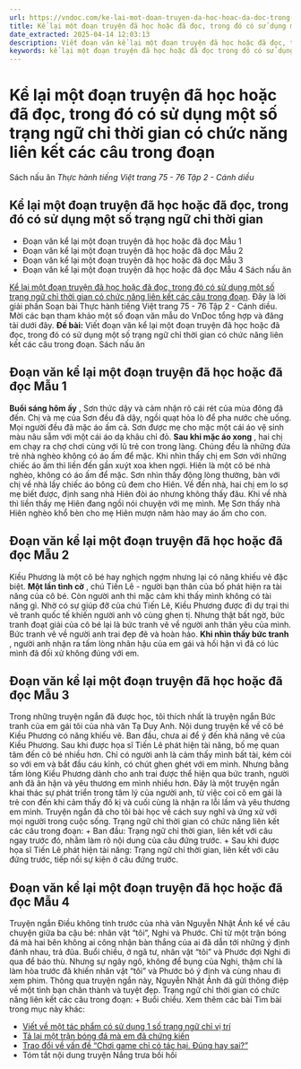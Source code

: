```yaml
---
url: https://vndoc.com/ke-lai-mot-doan-truyen-da-hoc-hoac-da-doc-trong-do-co-su-dung-mot-so-trang-ngu-chi-thoi-gian-256985
title: Kể lại một đoạn truyện đã học hoặc đã đọc, trong đó có sử dụng một số trạng ngữ chỉ thời gian có chức năng liên kết các câu trong đoạn - Thực hành tiếng Việt trang 75 - 76 Tập 2 - Cánh diều - VnDoc.com
date_extracted: 2025-04-14 12:03:13
description: Viết đoạn văn kể lại một đoạn truyện đã học hoặc đã đọc, trong đó có sử dụng một số trạng ngữ chỉ thời gian có chức năng liên kết các câu trong đoạn. Mời các bạn cùng tham khảo chi tiết.
keywords: kể lại một đoạn truyện đã học hoặc đã đọc trong đó có sử dụng một số trạng ngữ chỉ thời gian,Thực hành tiếng Việt trang 75 76 Tập 2 Cánh diều,thực hành tiếng việt cánh diều,Viết đoạn văn kể lại một đoạn truyện đã học hoặc đã đọc
---
```


# Kể lại một đoạn truyện đã học hoặc đã đọc, trong đó có sử dụng một số trạng ngữ chỉ thời gian có chức năng liên kết các câu trong đoạn
Sách nấu ăn
 _Thực hành tiếng Việt trang 75 - 76 Tập 2 - Cánh diều_
## Kể lại một đoạn truyện đã học hoặc đã đọc, trong đó có sử dụng một số trạng ngữ chỉ thời gian
  * Đoạn văn kể lại một đoạn truyện đã học hoặc đã đọc Mẫu 1
  * Đoạn văn kể lại một đoạn truyện đã học hoặc đã đọc Mẫu 2
  * Đoạn văn kể lại một đoạn truyện đã học hoặc đã đọc Mẫu 3
  * Đoạn văn kể lại một đoạn truyện đã học hoặc đã đọc Mẫu 4
Sách nấu ăn

[Kể lại một đoạn truyện đã học hoặc đã đọc, trong đó có sử dụng một số trạng ngữ chỉ thời gian có chức năng liên kết các câu trong đoạn](<https://vndoc.com/ke-lai-mot-doan-truyen-da-hoc-hoac-da-doc-trong-do-co-su-dung-mot-so-trang-ngu-chi-thoi-gian-256985>). Đây là lời giải phần Soạn bài Thực hành tiếng Việt trang 75 - 76 Tập 2 - Cánh diều. Mời các bạn tham khảo một số đoạn văn mẫu do VnDoc tổng hợp và đăng tải dưới đây.
**Đề bài:** Viết đoạn văn kể lại một đoạn truyện đã học hoặc đã đọc, trong đó có sử dụng một số trạng ngữ chỉ thời gian có chức năng liên kết các câu trong đoạn.
Sách nấu ăn
## Đoạn văn kể lại một đoạn truyện đã học hoặc đã đọc Mẫu 1
**Buổi sáng hôm ấy** , Sơn thức dậy và cảm nhận rõ cái rét của mùa đông đã đến. Chị và mẹ của Sơn đều đã dậy, ngồi quạt hỏa lò để pha nước chè uống. Mọi người đều đã mặc áo ấm cả. Sơn được mẹ cho mặc một cái áo vệ sinh màu nâu sẫm với một cái áo dạ khâu chỉ đỏ. **Sau khi mặc áo xong** , hai chị em chạy ra chợ chơi cùng với lũ trẻ con trong làng. Chúng đều là những đứa trẻ nhà nghèo không có áo ấm để mặc. Khi nhìn thấy chị em Sơn với những chiếc áo ấm thì liền đến gần xuýt xoa khen ngợi. Hiên là một cô bé nhà nghèo, không có áo ấm để mặc. Sơn nhìn thấy động lòng thường, bàn với chị về nhà lấy chiếc áo bông cũ đem cho Hiên. Về đến nhà, hai chị em lo sợ mẹ biết được, định sang nhà Hiên đòi áo nhưng không thấy đâu. Khi về nhà thì liền thấy mẹ Hiên đang ngồi nói chuyện với mẹ mình. Mẹ Sơn thấy nhà Hiên nghèo khổ bèn cho mẹ Hiên mượn năm hào may áo ấm cho con.
## Đoạn văn kể lại một đoạn truyện đã học hoặc đã đọc Mẫu 2
Kiều Phương là một cô bé hay nghịch ngợm nhưng lại có năng khiếu vẽ đặc biệt. **Một lần tình cờ** , chú Tiến Lê - người bạn thân của bố phát hiện ra tài năng của cô bé. Còn người anh thì mặc cảm khi thấy mình không có tài năng gì. Nhờ có sự giúp đỡ của chú Tiến Lê, Kiều Phương được đi dự trại thi vẽ tranh quốc tế khiến người anh vô cùng ghen tị. Nhưng thật bất ngờ, bức tranh đoạt giải của cô bé lại là bức tranh vẽ về người anh thân yêu của mình. Bức tranh vẽ về người anh trai đẹp đẽ và hoàn hảo. **Khi nhìn thấy bức tranh** , người anh nhận ra tấm lòng nhân hậu của em gái và hối hận vì đã có lúc mình đã đối xử không đúng với em.
## Đoạn văn kể lại một đoạn truyện đã học hoặc đã đọc Mẫu 3
Trong những truyện ngắn đã được học, tôi thích nhất là truyện ngắn Bức tranh của em gái tôi của nhà văn Tạ Duy Anh. Nội dung truyện kể về cô bé Kiều Phương có năng khiếu vẽ. Ban đầu, chưa ai để ý đến khả năng vẽ của Kiều Phương. Sau khi được họa sĩ Tiến Lê phát hiện tài năng, bố mẹ quan tâm đến cô bé nhiều hơn. Chỉ có người anh là cảm thấy mình bất tài, kém cỏi so với em và bắt đầu cáu kỉnh, có chút ghen ghét với em mình. Nhưng bằng tấm lòng Kiều Phương dành cho anh trai được thể hiện qua bức tranh, người anh đã ân hận và yêu thương em mình nhiều hơn. Đây là một truyện ngắn khai thác sự phát triển trong tâm lý của người anh, từ việc coi cô em gái là trẻ con đến khi cảm thấy đố kị và cuối cùng là nhận ra lỗi lầm và yêu thương em mình. Truyện ngắn đã cho tôi bài học về cách suy nghĩ và ứng xử với mọi người trong cuộc sống.
Trạng ngữ chỉ thời gian có chức năng liên kết các câu trong đoạn:
\+ Ban đầu: Trạng ngữ chỉ thời gian, liên kết với câu ngay trước đó, nhằm làm rõ nội dung của câu đứng trước.
\+ Sau khi được họa sĩ Tiến Lê phát hiện tài năng: Trạng ngữ chỉ thời gian, liên kết với câu đứng trước, tiếp nối sự kiện ở câu đứng trước.
## Đoạn văn kể lại một đoạn truyện đã học hoặc đã đọc Mẫu 4
Truyện ngắn Điều không tính trước của nhà văn Nguyễn Nhật Ánh kể về câu chuyện giữa ba cậu bé: nhân vật “tôi”, Nghi và Phước. Chỉ từ một trận bóng đá mà hai bên không ai công nhận bàn thắng của ai đã dẫn tới những ý định đánh nhau, trả đũa. Buổi chiều, ở ngã tư, nhân vật “tôi” và Phước đợi Nghi đi qua để báo thù. Nhưng sự ngây ngô, không để bụng của Nghi, thậm chí là làm hòa trước đã khiến nhân vật “tôi” và Phước bỏ ý định và cùng nhau đi xem phim. Thông qua truyện ngắn này, Nguyễn Nhật Ánh đã gửi thông điệp về một tình bạn chân thành và tuyệt đẹp.
Trạng ngữ chỉ thời gian có chức năng liên kết các câu trong đoạn:
\+ Buổi chiều.
Xem thêm các bài Tìm bài trong mục này khác:
  * [Viết về một tác phẩm có sử dụng 1 số trạng ngữ chỉ vị trí](</trinh-bay-suy-nghi-cua-em-ve-mot-tac-pham-da-hoc-hoac-da-doc-257068>)
  * [Tả lại một trận bóng đá mà em đã chứng kiến](</ta-lai-mot-tran-bong-da-ma-em-da-chung-kien-256983>)
  * [Trao đổi về vấn đề “Chơi game chỉ có tác hại. Đúng hay sai?”](</trao-doi-ve-van-de-choi-game-chi-co-tac-hai-dung-hay-sai-257077>)
  * Tóm tắt nội dung truyện Nắng trưa bồi hồi

